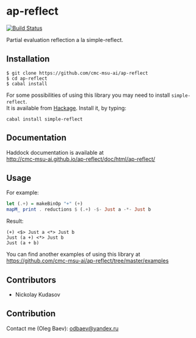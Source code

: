 # ap-reflect

[![Build Status](https://travis-ci.org/cmc-msu-ai/ap-reflect.svg)](https://travis-ci.org/cmc-msu-ai/ap-reflect)

Partial evaluation reflection a la simple-reflect.

## Installation

    $ git clone https://github.com/cmc-msu-ai/ap-reflect
    $ cd ap-reflect
    $ cabal install

For some possibilities of using this library 
you may need to install `simple-reflect`.  
It is available from
[Hackage](http://hackage.haskell.org/package/simple-reflect).
Install it, by typing:

    cabal install simple-reflect

## Documentation

Haddock documentation is available at  
http://cmc-msu-ai.github.io/ap-reflect/doc/html/ap-reflect/

## Usage

For example:

```haskell
let (.+) = makeBinOp "+" (+)
mapM_ print . reductions $ (.+) -$- Just a -*- Just b
```

Result:

    (+) <$> Just a <*> Just b
    Just (a +) <*> Just b
    Just (a + b)

You can find another examples of using this library at  
https://github.com/cmc-msu-ai/ap-reflect/tree/master/examples

## Contributors

* Nickolay Kudasov

## Contribution

Contact me (Oleg Baev): odbaev@yandex.ru
